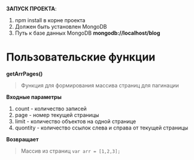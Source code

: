 **ЗАПУСК ПРОЕКТА**:

1. npm install в корне проекта
2. Должен быть установлен MongoDB
2. Путь к базе данных MongoDB **mongodb://localhost/blog**

# Пользовательские функции

__getArrPages()__

> Функция для формирования массива страниц для пагинации

__Входные параметры__

1. count - количество записей
2. page - номер текущей страницы
3. limit - количество объектов на одной странице
4. quontity - количество ссылок слева и справа от текущей страницы

__Возвращает__
> Массив из страниц `var arr = [1,2,3];`


